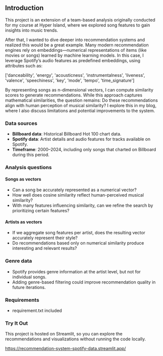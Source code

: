 
## Introduction

This project is an extension of a team-based analysis originally conducted for my course at Hyper Island, where we explored song features to gain insights into music trends.

After that, I wanted to dive deeper into recommendation systems and realized this would be a great example. Many modern recommendation engines rely on embeddings—numerical representations of items (like movies or songs) learned by machine learning models. In this case, I leverage Spotify’s audio features as predefined embeddings, using attributes such as:

['danceability', 'energy', 'acousticness', 'instrumentalness', 'liveness', 'valence', 'speechiness', 'key', 'mode', 'tempo', 'time_signature']

By representing songs as n-dimensional vectors, I can compute similarity scores to generate recommendations. While this approach captures mathematical similarities, the question remains: Do these recommendations align with human perception of musical similarity? I explore this in my blog, where I also discuss limitations and potential improvements to the system.

 
### Data sources

- **Billboard data**: Historical Billboard Hot 100 chart data.
- **Spotify data**: Artist details and audio features for tracks available on Spotify.
- **Timeframe**: 2000–2024, including only songs that charted on Billboard during this period.


### Analysis questions

#### Songs as vectors
- Can a song be accurately represented as a numerical vector?
- How well does cosine similarity reflect human-perceived musical similarity?
- With many features influencing similarity, can we refine the search by prioritizing certain features?


#### Artists as vectors

- If we aggregate song features per artist, does the resulting vector accurately represent their style?
- Do recommendations based only on numerical similarity produce interesting and relevant results?

### Genre data
- Spotify provides genre information at the artist level, but not for individual songs.
- Adding genre-based filtering could improve recommendation quality in future iterations.
### Requirements

- requirement.txt included

### Try It Out
This project is hosted on Streamlit, so you can explore the recommendations and visualizations without running the code locally.

https://recommendation-system-spotify-data.streamlit.app/

